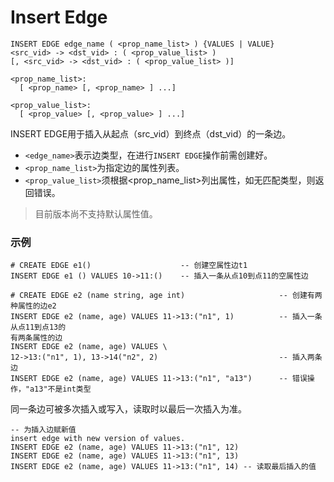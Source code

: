 # Insert Edge

```
INSERT EDGE edge_name ( <prop_name_list> ) {VALUES | VALUE}
<src_vid> -> <dst_vid> : ( <prop_value_list> )
[, <src_vid> -> <dst_vid> : ( <prop_value_list> )]

<prop_name_list>:
  [ <prop_name> [, <prop_name> ] ...]

<prop_value_list>:
  [ <prop_value> [, <prop_value> ] ...]
```

INSERT EDGE用于插入从起点（src_vid）到终点（dst_vid）的一条边。

* `<edge_name>`表示边类型，在进行`INSERT EDGE`操作前需创建好。
* `<prop_name_list>`为指定边的属性列表。
* `<prop_value_list>`须根据<prop_name_list>列出属性，如无匹配类型，则返回错误。

>目前版本尚不支持默认属性值。

### 示例

```
# CREATE EDGE e1()                    -- 创建空属性边t1
INSERT EDGE e1 () VALUES 10->11:()    -- 插入一条从点10到点11的空属性边
```

```
# CREATE EDGE e2 (name string, age int)                     -- 创建有两种属性的边e2
INSERT EDGE e2 (name, age) VALUES 11->13:("n1", 1)          -- 插入一条从点11到点13的
有两条属性的边
INSERT EDGE e2 (name, age) VALUES \
12->13:("n1", 1), 13->14("n2", 2)                           -- 插入两条边
INSERT EDGE e2 (name, age) VALUES 11->13:("n1", "a13")      -- 错误操作，"a13"不是int类型
```


同一条边可被多次插入或写入，读取时以最后一次插入为准。
```
-- 为插入边赋新值
insert edge with new version of values. 
INSERT EDGE e2 (name, age) VALUES 11->13:("n1", 12)
INSERT EDGE e2 (name, age) VALUES 11->13:("n1", 13)
INSERT EDGE e2 (name, age) VALUES 11->13:("n1", 14) -- 读取最后插入的值
```
